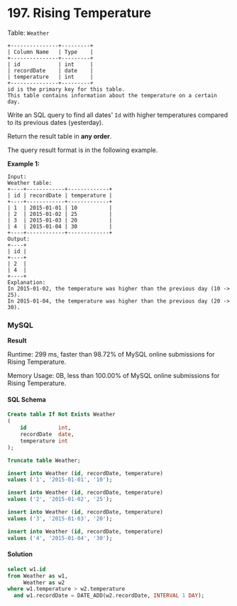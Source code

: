 # 197. Rising Temperature

Table: `Weather`

```
+---------------+---------+
| Column Name   | Type    |
+---------------+---------+
| id            | int     |
| recordDate    | date    |
| temperature   | int     |
+---------------+---------+
id is the primary key for this table.
This table contains information about the temperature on a certain day.
```

Write an SQL query to find all dates' `Id` with higher temperatures compared to its previous dates (yesterday).

Return the result table in **any order**.

The query result format is in the following example.

**Example 1:**

```
Input: 
Weather table:
+----+------------+-------------+
| id | recordDate | temperature |
+----+------------+-------------+
| 1  | 2015-01-01 | 10          |
| 2  | 2015-01-02 | 25          |
| 3  | 2015-01-03 | 20          |
| 4  | 2015-01-04 | 30          |
+----+------------+-------------+
Output:
+----+
| id |
+----+
| 2  |
| 4  |
+----+
Explanation:
In 2015-01-02, the temperature was higher than the previous day (10 -> 25).
In 2015-01-04, the temperature was higher than the previous day (20 -> 30).
```

### MySQL <a href="#javascript" id="javascript"></a>

**Result**

Runtime: 299 ms, faster than 98.72% of MySQL online submissions for Rising Temperature.

Memory Usage: 0B, less than 100.00% of MySQL online submissions for Rising Temperature.

#### SQL Schema

```sql
Create table If Not Exists Weather
(
    id          int,
    recordDate  date,
    temperature int
);

Truncate table Weather;

insert into Weather (id, recordDate, temperature)
values ('1', '2015-01-01', '10');

insert into Weather (id, recordDate, temperature)
values ('2', '2015-01-02', '25');

insert into Weather (id, recordDate, temperature)
values ('3', '2015-01-03', '20');

insert into Weather (id, recordDate, temperature)
values ('4', '2015-01-04', '30');
```

#### Solution <a href="#javascript" id="javascript"></a>

```sql
select w1.id
from Weather as w1,
     Weather as w2
where w1.temperature > w2.temperature
  and w1.recordDate = DATE_ADD(w2.recordDate, INTERVAL 1 DAY);
```
